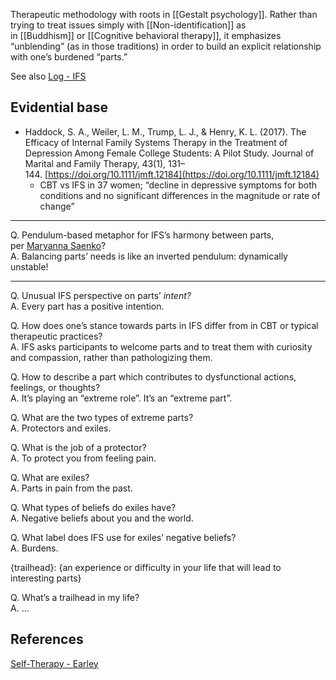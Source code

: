 Therapeutic methodology with roots in [[Gestalt psychology]]. Rather than trying to treat issues simply with [[Non-identification]] as in [[Buddhism]] or [[Cognitive behavioral therapy]], it emphasizes “unblending” (as in those traditions) in order to build an explicit relationship with one’s burdened “parts.”

See also [Log - IFS](https://notes.andymatuschak.org/zAH2hnong9hw7rBdQA3XMnk)

## Evidential base

- Haddock, S. A., Weiler, L. M., Trump, L. J., & Henry, K. L. (2017). The Efficacy of Internal Family Systems Therapy in the Treatment of Depression Among Female College Students: A Pilot Study. Journal of Marital and Family Therapy, 43(1), 131–144. [https://doi.org/10.1111/jmft.12184](https://doi.org/10.1111/jmft.12184)
    - CBT vs IFS in 37 women; “decline in depressive symptoms for both conditions and no significant differences in the magnitude or rate of change”

---

Q. Pendulum-based metaphor for IFS’s harmony between parts, per [Maryanna Saenko](https://notes.andymatuschak.org/Maryanna_Saenko)?  
A. Balancing parts’ needs is like an inverted pendulum: dynamically unstable!

---

Q. Unusual IFS perspective on parts’ _intent?_  
A. Every part has a positive intention.

Q. How does one’s stance towards parts in IFS differ from in CBT or typical therapeutic practices?  
A. IFS asks participants to welcome parts and to treat them with curiosity and compassion, rather than pathologizing them.

Q. How to describe a part which contributes to dysfunctional actions, feelings, or thoughts?  
A. It’s playing an “extreme role”. It’s an “extreme part”.

Q. What are the two types of extreme parts?  
A. Protectors and exiles.

Q. What is the job of a protector?  
A. To protect you from feeling pain.

Q. What are exiles?  
A. Parts in pain from the past.

Q. What types of beliefs do exiles have?  
A. Negative beliefs about you and the world.

Q. What label does IFS use for exiles’ negative beliefs?  
A. Burdens.

{trailhead}: {an experience or difficulty in your life that will lead to interesting parts}

Q. What’s a trailhead in my life?  
A. …

## References

[Self-Therapy - Earley](https://notes.andymatuschak.org/zCAUiGe5aHakEY2F6YMdamU)